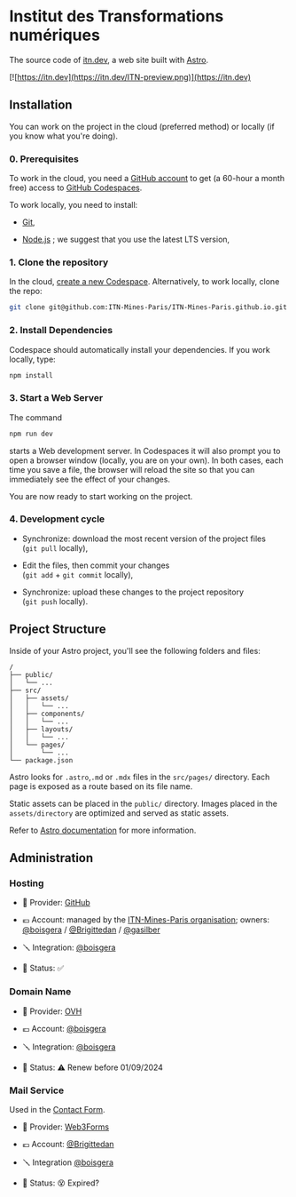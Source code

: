 # Institut des Transformations numériques

The source code of [itn.dev](https://itn.dev), a web site built with [Astro](https://astro.build/).

[![https://itn.dev](https://itn.dev/ITN-preview.png)](https://itn.dev)

## Installation

You can work on the project in the cloud (preferred method) or locally 
(if you know what you're doing).

### 0. Prerequisites

To work in the cloud, you need a [GitHub account](https://github.com/) 
to get (a 60-hour a month free) access to [GitHub Codespaces](https://github.com/features/codespaces).

To work locally, you need to install:

  - [Git](https://git-scm.com/),

  - [Node.js](https://nodejs.org/en/) ; 
    we suggest that you use the latest LTS version,

### 1. Clone the repository

In the cloud, [create a new Codespace](https://codespaces.new/ITN-Mines-Paris/ITN-Mines-Paris.github.io). Alternatively, to work locally, clone the repo:

```bash
git clone git@github.com:ITN-Mines-Paris/ITN-Mines-Paris.github.io.git
```

### 2. Install Dependencies

Codespace should automatically install your dependencies. If you work locally, type:

```bash
npm install
```

### 3. Start a Web Server

The command

```bash
npm run dev
```

starts a Web development server. In Codespaces it will also prompt you to open a browser window (locally, you are on your own). In both cases, each time you save a file, the browser will reload the site so that you can immediately see the effect of your changes.

You are now ready to start working on the project.

### 4. Development cycle

  - Synchronize: download the most recent version of the project files   
    (`git pull` locally), 

  - Edit the files, then commit your changes  
    (`git add` + `git commit` locally),
  
  - Synchronize: upload these changes to the project repository   
    (`git push` locally).

## Project Structure

Inside of your Astro project, you'll see the following folders and files:

```
/
├── public/
│   └── ...
├── src/
│   ├── assets/
│   │   └── ...
│   ├── components/
│   │   └── ...
│   ├── layouts/
│   │   └── ...
│   └── pages/
│       └── ...
└── package.json
```

Astro looks for `.astro`,`.md` or `.mdx` files in the `src/pages/` directory. Each page is exposed as a route based on its file name.

Static assets can be placed in the `public/` directory. Images placed in 
the `assets/directory` are optimized and served as static assets.

Refer to [Astro documentation](https://docs.astro.build/getting-started) for more information.



## Administration

### Hosting

  - 🏢 Provider: [GitHub](https://github.com)

  - 💶 Account: managed by the [ITN-Mines-Paris organisation](https://github.com/orgs/ITN-Mines-Paris); owners: [@boisgera](https://github.com/boisgera) / [@Brigittedan](https://github.com/Brigittedan) / [@gasilber](https://github.com/gasilber)
  
  - 🪛 Integration: [@boisgera](https://github.com/boisgera)

  - 🔋 Status: ✅

### Domain Name

  - 🏢 Provider: [OVH](https://www.ovhcloud.com/)

  - 💶 Account: [@boisgera](https://github.com/boisgera)
  
  - 🪛 Integration: [@boisgera](https://github.com/boisgera)

  - 🔋 Status: ⚠️ Renew before 01/09/2024


### Mail Service

Used in the [Contact Form](https://itn.dev/contact/).

  - 🏢 Provider: [Web3Forms](https://web3forms.com/)

  - 💶 Account: [@Brigittedan](https://github.com/Brigittedan)  
    
  - 🪛 Integration [@boisgera](https://github.com/boisgera) 

  - 🔋 Status: 😵 Expired?